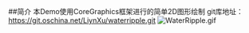 ##简介
本Demo使用CoreGraphics框架进行的简单2D图形绘制
git库地址：https://git.oschina.net/LiynXu/waterripple.git
![WaterRipple.gif](http://upload-images.jianshu.io/upload_images/1519926-a85c73f7f0be548c.gif?imageMogr2/auto-orient/strip)

